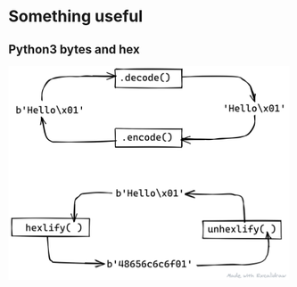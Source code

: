# Something useful

## Python3 bytes and hex

![python3_bytes_hex](https://github.com/andregri/CTF-writeups/blob/master/utils/python3/python3_byte_hex.png)
